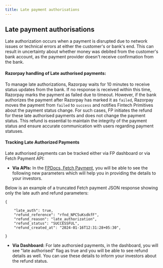 ```yaml
---
title: Late payment authorisations
---
```

## Late payment authorisations

Late authorization occurs when a payment is disrupted due to network issues or technical errors at either the customer's or bank's end. This can result in uncertainty about whether money was debited from the customer's bank account, as the payment provider doesn't receive confirmation from the bank.

#### Razorpay handling of Late authorised payments:
To manage late authorizations, Razorpay waits for 10 minutes to receive status updates from the bank. If no response is received within this time, Razorpay marks the payment as failed due to timeout. However, if the bank authorizes the payment after Razorpay has marked it as `failed`, Razorpay moves the payment from `failed` to `success` and notifies Fintech Primitives about the payment status change. For such cases, FP initiates the refund for these late authorised payments and does not change the payment status. This refund is essential to maintain the integrity of the payment status and ensure accurate communication with users regarding payment statuses.

#### Tracking Late Authorized Payments
Late authorised payments can be tracked either via FP dashboard or via Fetch Payment API:
- **Via APIs:** In the [FPDocs, Fetch Payment](https://fintechprimitives.com/docs/api/#fetch-a-payment), you will be able to see the following new parameters which will help you in providing the details to your investors.


Below is an example of a truncated Fetch payment JSON response showing only the  late auth and refund parameters:
```
{
    
    "late_auth": true,
    "refund_reference": "rfnd_NPC5uKsdkfF",
    "refund_reason": "late_authorization",
    "refund_status": "SUCCESSFUL",
    "refund_created_at": "2024-01-16T12:31:28+05:30",

}
```
- **Via Dashboard:** For late authorsied payments, in the dashboard, you will see "late authorised" flag as true and you will be able to see refund details as well. You can use these details to inform your investors about the refund status.

